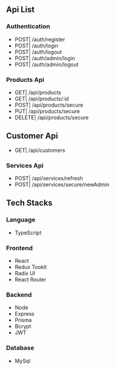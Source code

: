 ## Api List

### Authentication

- POST| /auth/register
- POST| /auth/login
- POST| /auth/logout
- POST| /auth/admin/login
- POST| /auth/admin/logout

### Products Api

- GET| /api/products
- GET| /api/products/:id
- POST| /api/products/secure
- PUT| /api/products/secure
- DELETE| /api/products/secure

## Customer Api

- GET| /api/customers

### Services Api

- POST| /api/services/refresh
- POST| /api/services/secure/newAdmin

## Tech Stacks

### Language

- TypeScript

### Frontend

- React
- Redux Tookit
- Radix UI
- React Router

### Backend

- Node
- Express
- Prisma
- Bcrypt
- JWT

### Database

- MySql
